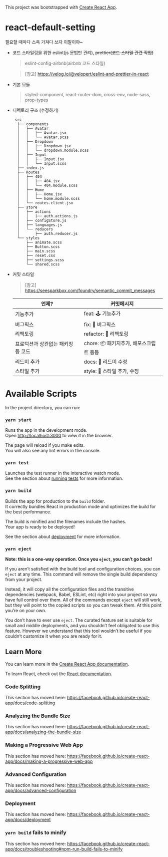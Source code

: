 This project was bootstrapped with [Create React App](https://github.com/facebook/create-react-app).


# react-default-setting



필요할 때마다 스윽 가져다 쓰자 이말이야~

- 코드 스타일링을 위한 eslint(js 문법만 관리), ~~prettier(코드 스타일 관련 작업)~~

  >  eslint-config-airbnb(airbnb 코드 스타일)

  > [참고] https://velog.io/@velopert/eslint-and-prettier-in-react


- 기본 모듈

  > styled-component, react-router-dom, cross-env, node-sass, prop-types


- 디렉토리 구조 (수정하기)

       src
        ├── components
        │   ├── Avatar
        │   │   ├── Avatar.jsx
        │   │   └── Avatar.scss
        │   ├── Dropdown
        │   │   ├── Dropdown.jsx
        │   │   └── dropdown.module.scss
        │   ├── Input
        │   │   ├── Input.jsx
        │   │   └── Input.scss
        ├── index.js
        ├── Routes
        │   ├── 404
        │   │   ├── 404.jsx
        │   │   └── 404.module.scss
        │   ├── Home
        │   │   ├── Home.jsx
        │   │   └── home.module.scss
        │   └── routes.client.jsx
        ├── store
        │   ├── actions
        │   │   ├── auth.actions.js
        │   ├── configStore.js
        │   ├── languages.js
        │   └── reducers
        │       ├── auth.reducer.js
        └── styles
            ├── animate.scss
            ├── Button.scss
            ├── main.scss
            ├── reset.css
            ├── settings.scss
            └── shared.scss

- 커밋 스타일
  > [참고] https://seesparkbox.com/foundry/semantic_commit_messages

     | 언제?                              | 커밋메시지                              |
     | ---------------------------------- | --------------------------------------- |
     | 기능추가                           | feat: 🕹 기능추가                      |
     | 버그픽스                           | fix: 🚒 버그픽스                        |
     | 리팩토링                           | refactor: 🚧 리팩토링                    |
     | 프로덕션과 상관없는 패키징 등 코드       | chore: 📦 패키지추가, 배포스크립트 등등 |
     | 리드미 추가                        | docs: 📮 리드미 수정                    |
     | 스타일 추가                        | style: 🌻 스타일 추가, 수정             |





# Available Scripts

In the project directory, you can run:

### `yarn start`

Runs the app in the development mode.<br />
Open [http://localhost:3000](http://localhost:3000) to view it in the browser.

The page will reload if you make edits.<br />
You will also see any lint errors in the console.

### `yarn test`

Launches the test runner in the interactive watch mode.<br />
See the section about [running tests](https://facebook.github.io/create-react-app/docs/running-tests) for more information.

### `yarn build`

Builds the app for production to the `build` folder.<br />
It correctly bundles React in production mode and optimizes the build for the best performance.

The build is minified and the filenames include the hashes.<br />
Your app is ready to be deployed!

See the section about [deployment](https://facebook.github.io/create-react-app/docs/deployment) for more information.

### `yarn eject`

**Note: this is a one-way operation. Once you `eject`, you can’t go back!**

If you aren’t satisfied with the build tool and configuration choices, you can `eject` at any time. This command will remove the single build dependency from your project.

Instead, it will copy all the configuration files and the transitive dependencies (webpack, Babel, ESLint, etc) right into your project so you have full control over them. All of the commands except `eject` will still work, but they will point to the copied scripts so you can tweak them. At this point you’re on your own.

You don’t have to ever use `eject`. The curated feature set is suitable for small and middle deployments, and you shouldn’t feel obligated to use this feature. However we understand that this tool wouldn’t be useful if you couldn’t customize it when you are ready for it.

## Learn More

You can learn more in the [Create React App documentation](https://facebook.github.io/create-react-app/docs/getting-started).

To learn React, check out the [React documentation](https://reactjs.org/).

### Code Splitting

This section has moved here: https://facebook.github.io/create-react-app/docs/code-splitting

### Analyzing the Bundle Size

This section has moved here: https://facebook.github.io/create-react-app/docs/analyzing-the-bundle-size

### Making a Progressive Web App

This section has moved here: https://facebook.github.io/create-react-app/docs/making-a-progressive-web-app

### Advanced Configuration

This section has moved here: https://facebook.github.io/create-react-app/docs/advanced-configuration

### Deployment

This section has moved here: https://facebook.github.io/create-react-app/docs/deployment

### `yarn build` fails to minify

This section has moved here: https://facebook.github.io/create-react-app/docs/troubleshooting#npm-run-build-fails-to-minify
